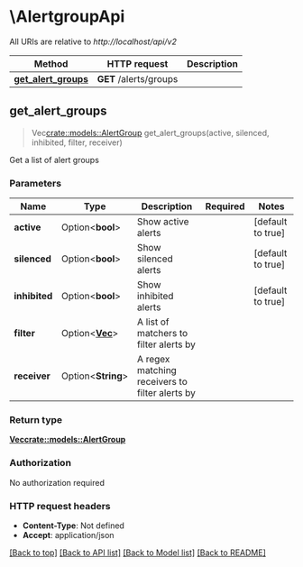 # \AlertgroupApi

All URIs are relative to *http://localhost/api/v2*

Method | HTTP request | Description
------------- | ------------- | -------------
[**get_alert_groups**](AlertgroupApi.md#get_alert_groups) | **GET** /alerts/groups | 



## get_alert_groups

> Vec<crate::models::AlertGroup> get_alert_groups(active, silenced, inhibited, filter, receiver)


Get a list of alert groups

### Parameters


Name | Type | Description  | Required | Notes
------------- | ------------- | ------------- | ------------- | -------------
**active** | Option<**bool**> | Show active alerts |  |[default to true]
**silenced** | Option<**bool**> | Show silenced alerts |  |[default to true]
**inhibited** | Option<**bool**> | Show inhibited alerts |  |[default to true]
**filter** | Option<[**Vec<String>**](String.md)> | A list of matchers to filter alerts by |  |
**receiver** | Option<**String**> | A regex matching receivers to filter alerts by |  |

### Return type

[**Vec<crate::models::AlertGroup>**](alertGroup.md)

### Authorization

No authorization required

### HTTP request headers

- **Content-Type**: Not defined
- **Accept**: application/json

[[Back to top]](#) [[Back to API list]](../README.md#documentation-for-api-endpoints) [[Back to Model list]](../README.md#documentation-for-models) [[Back to README]](../README.md)

